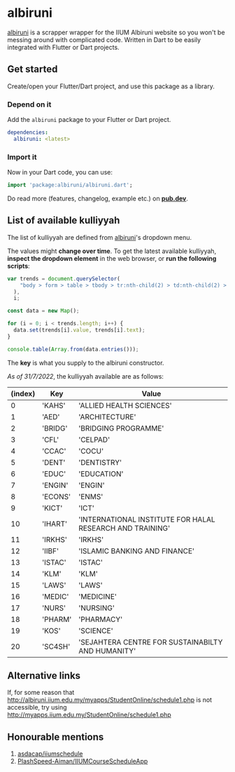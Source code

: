# albiruni

[albiruni](https://pub.dev/packages/albiruni) is a scrapper wrapper for the IIUM Albiruni website so you won't be messing around with complicated code. Written in Dart to be easily integrated with Flutter or Dart projects.

## Get started

Create/open your Flutter/Dart project, and use this package as a library.

### Depend on it

Add the `albiruni` package to your Flutter or Dart project.

```yaml
dependencies:
  albiruni: <latest>
```

### Import it

Now in your Dart code, you can use:

```dart
import 'package:albiruni/albiruni.dart';
```

Do read more (features, changelog, example etc.) on [**pub.dev**](https://pub.dev/packages/albiruni).

## List of available kulliyyah

The list of kulliyyah are defined from [albiruni](http://albiruni.iium.edu.my/myapps/StudentOnline/schedule1.php)'s dropdown menu.

The values might **change over time**. To get the latest available kulliyyah, **inspect the dropdown element** in the web browser, or **run the following scripts**:

```js
var trends = document.querySelector(
    "body > form > table > tbody > tr:nth-child(2) > td:nth-child(2) > select"
  ),
  i;

const data = new Map();

for (i = 0; i < trends.length; i++) {
  data.set(trends[i].value, trends[i].text);
}

console.table(Array.from(data.entries()));
```

The **key** is what you supply to the albiruni constructor.

_As of 31/7/2022_, the kulliyyah available are as follows:

| (index) | Key     | Value                                                     |
| ------- | ------- | --------------------------------------------------------- |
| 0       | 'KAHS'  | 'ALLIED HEALTH SCIENCES'                                  |
| 1       | 'AED'   | 'ARCHITECTURE'                                            |
| 2       | 'BRIDG' | 'BRIDGING PROGRAMME'                                      |
| 3       | 'CFL'   | 'CELPAD'                                                  |
| 4       | 'CCAC'  | 'COCU'                                                    |
| 5       | 'DENT'  | 'DENTISTRY'                                               |
| 6       | 'EDUC'  | 'EDUCATION'                                               |
| 7       | 'ENGIN' | 'ENGIN'                                                   |
| 8       | 'ECONS' | 'ENMS'                                                    |
| 9       | 'KICT'  | 'ICT'                                                     |
| 10      | 'IHART' | 'INTERNATIONAL INSTITUTE FOR HALAL RESEARCH AND TRAINING' |
| 11      | 'IRKHS' | 'IRKHS'                                                   |
| 12      | 'IIBF'  | 'ISLAMIC BANKING AND FINANCE'                             |
| 13      | 'ISTAC' | 'ISTAC'                                                   |
| 14      | 'KLM'   | 'KLM'                                                     |
| 15      | 'LAWS'  | 'LAWS'                                                    |
| 16      | 'MEDIC' | 'MEDICINE'                                                |
| 17      | 'NURS'  | 'NURSING'                                                 |
| 18      | 'PHARM' | 'PHARMACY'                                                |
| 19      | 'KOS'   | 'SCIENCE'                                                 |
| 20      | 'SC4SH' | 'SEJAHTERA CENTRE FOR SUSTAINABILTY AND HUMANITY'         |

## Alternative links

If, for some reason that http://albiruni.iium.edu.my/myapps/StudentOnline/schedule1.php is not accessible, try using http://myapps.iium.edu.my/StudentOnline/schedule1.php

## Honourable mentions

1. [asdacap/iiumschedule](https://github.com/asdacap/iiumschedule)
2. [PlashSpeed-Aiman/IIUMCourseScheduleApp](https://github.com/PlashSpeed-Aiman/IIUMCourseScheduleApp)

